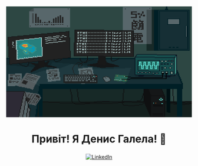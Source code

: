 <br clear="both">

<div align="center">
    <img height="300" width="600" src="assets/Laboratory 研究室.gif">
</div>

###

<h1 align="center">Привіт! Я Денис Галела! 👋 </h1>

###


<div align="center">
  <a href="https://www.linkedin.com/in/denys-halela-748611280/" target="_blank">
    <img src="https://img.shields.io/badge/LinkedIn-484ed5?style=for-the-badge&logo=LinkedIn&logoColor=black
    " alt="LinkedIn" />
  </a>
</div>
